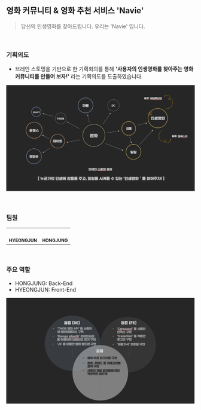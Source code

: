 ## 영화 커뮤니티 & 영화 추천 서비스 'Navie'

>당신의 인생영화를 찾아드립니다. 우리는 'Navie' 입니다.

<br>

### 기획의도

- 브레인 스토밍을 기반으로 한 기획회의를 통해 **'사용자의 인생영화를 찾아주는 영화 커뮤니티를 만들어 보자!'** 라는 기획의도를 도출하였습니다.

![캡처](README.assets/캡처.PNG)

<br>

### 팀원

<table>
  <tr>
    <td align="center"><a href="https://github.com/kimhyeongjun95"><img src="https://avatars.githubusercontent.com/u/86656921?v=4" width="200px;" alt=""/><br /><sub><b>HYEONGJUN</b></sub></a><br /></td>
    <td align="center"><a href="https://github.com/hongjungkimm"><img src="https://avatars.githubusercontent.com/u/87457152?v=4" width="200px;" alt=""/><br /><sub><b>HONGJUNG</b></sub></a><br /></td>
  </tr>
</table>
<br>

### 주요 역할

- HONGJUNG: Back-End
- HYEONGJUN: Front-End

![캡처](README.assets/캡처-1638673830734.PNG)

